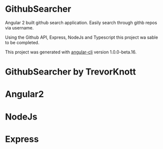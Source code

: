 # GithubSearcher

 Angular 2 built github search application. Easily search through githb repos via username.

 Using the Github API, Express, NodeJs and Typescript this project wa sable to be completed.


This project was generated with [angular-cli](https://github.com/angular/angular-cli) version 1.0.0-beta.16.


# GithubSearcher by TrevorKnott

# Angular2 
# NodeJs
# Express

